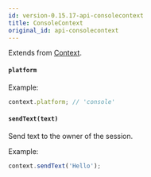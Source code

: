 ```yaml
---
id: version-0.15.17-api-consolecontext
title: ConsoleContext
original_id: api-consolecontext
---
```


Extends from [Context](APIReference-Context.md).

#### `platform`

Example:

```js
context.platform; // 'console'
```

#### `sendText(text)`

Send text to the owner of the session.

Example:

```js
context.sendText('Hello');
```
